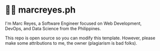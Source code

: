 # 👨‍💻 marcreyes.ph
I'm Marc Reyes, a Software Engineer focused on Web Development, DevOps, and Data Science from the Philippines.

This repo is open source so you can modify this template. However, please make some attributions to me, the owner (plagiarism is bad folks).
